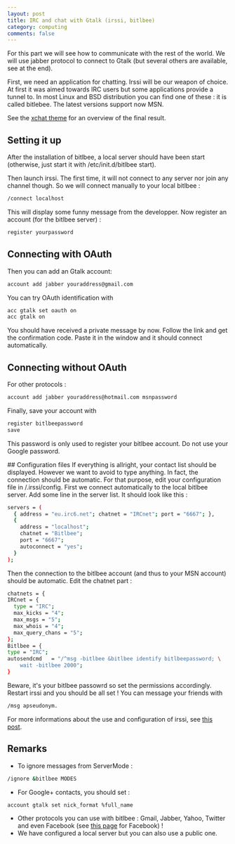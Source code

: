 ```yaml
---
layout: post
title: IRC and chat with Gtalk (irssi, bitlbee)
category: computing
comments: false
---
```



For this part we will see how to communicate with the rest of the world. We will
use jabber protocol to connect to Gtalk (but several others are available, see at the end).
<!--more-->

First, we need an application for chatting. Irssi will be our weapon of choice. At first it was aimed towards IRC users but some applications provide a tunnel to. In most Linux and BSD distribution you can find one of these : it is called bitlebee. The latest versions support now MSN.

See the [xchat theme](http://www.irssi.org/themefiles/xchat.png) for an overview
of the final result.

## Setting it up
After the installation of bitlbee, a local server should have been start (otherwise, just start it with <ic>/etc/init.d/bitlbee start</ic>).

Then launch irssi. The first time, it will not connect to any server nor join any channel though. So we will connect manually to your local bitlbee :

``` bash
/connect localhost 
```

This will display some funny message from the developper. Now register an account (for the bitlbee server) :

``` bash
register yourpassword 
```

## Connecting with OAuth

Then you can add an Gtalk account:

``` bash
account add jabber youraddress@gmail.com
```

You can try OAuth identification with 

``` bash
acc gtalk set oauth on 
acc gtalk on
```

You should have received a private message by now. Follow the link and get the
confirmation code. Paste it in the window and it should connect automatically.

## Connecting without OAuth
For other protocols :

``` bash
account add jabber youraddress@hotmail.com msnpassword 
```

Finally, save your account with 
     
``` bash
register bitlbeepassword
save
```

This password is only used to register your bitlbee account. Do not use your
Google password.

## Configuration files
If everything is allright, your contact list should be displayed. However we want to avoid to type anything. In fact, the connection should be automatic. For that purpose, edit your configuration file in <ic>/.irssi/config</ic>.
First we connect automatically to the local bitlbee server. Add some line in the server list. It should look like this :

``` bash
servers = ( 
  { address = "eu.irc6.net"; chatnet = "IRCnet"; port = "6667"; },
  {
    address = "localhost";
    chatnet = "Bitlbee";
    port = "6667";
    autoconnect = "yes";
  }
); 
```

Then the connection to the bitlbee account (and thus to your MSN account) should be automatic. Edit the chatnet part :

``` bash
chatnets = { 
IRCnet = { 
  type = "IRC";
  max_kicks = "4";
  max_msgs = "5";
  max_whois = "4";
  max_query_chans = "5";
};  
Bitlbee = { 
type = "IRC";
autosendcmd   = "/^msg -bitlbee &bitlbee identify bitlbeepassword; \
    wait -bitlbee 2000";
}
```

Beware, it's your bitlbee passowrd so set the permissions accordingly. Restart irssi and you should be all set ! You can message your friends with 

``` bash
/msg apseudonym.
```

For more informations about the use and configuration of irssi, see <a
href="http://alexis.praga.free.fr/computing/2011/08/26/command-line-chat-2.html">this post</a>.

## Remarks

* To ignore messages from ServerMode :

``` bash
/ignore &bitlbee MODES
```

* For Google+ contacts, you should set :

``` bash
account gtalk set nick_format %full_name
```

* Other protocols you can use with bitlbee : Gmail, Jabber, Yahoo, Twitter and even Facebook (see <a href="http://wiki.bitlbee.org/HowtoFacebook">this page</a> for Facebook) ! 
* We have configured a local server but you can also use a public one. 

